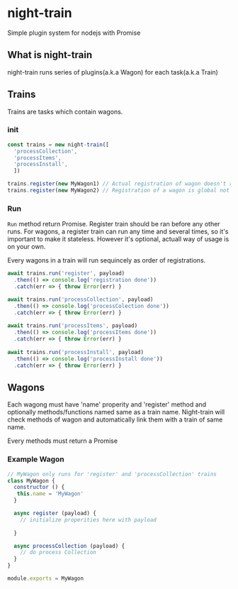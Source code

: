 # night-train

Simple plugin system for nodejs with Promise

## What is night-train

night-train runs series of plugins(a.k.a Wagon) for each task(a.k.a Train)

## Trains
Trains are tasks which contain wagons.
### init

```js
const trains = new night-train([
  'processCollection',
  'processItems',
  'processInstall',
  ])

trains.register(new MyWagon1) // Actual registration of wagon doesn't run here.
trains.register(new MyWagon2) // Registration of a wagon is global not for each train.
```

### Run
`Run` method return Promise. Register train should be ran before any other runs.
For wagons, a register train can run any time and several times, so it's important to make it stateless.
However it's optional, actuall way of usage is on your own.

Every wagons in a train will run sequincely as order of registrations.

```js
await trains.run('register', payload)
  .then(() => console.log('registration done'))
  .catch(err => { throw Error(err) }

await trains.run('processCollection', payload)
  .then(() => console.log('processColection done'))
  .catch(err => { throw Error(err) }
  
await trains.run('processItems', payload)
  .then(() => console.log('processItems done'))
  .catch(err => { throw Error(err) }
  
await trains.run('processInstall', payload)
  .then(() => console.log('processInstall done'))
  .catch(err => { throw Error(err) }
```

## Wagons
Each  wagong must have 'name' properity and 'register' method and optionally methods/functions named same as a train name.
Night-train will check methods  of wagon and automatically link them with a train of same name.

Every methods must return a Promise

### Example Wagon
```js
// MyWagon only runs for 'register' and 'processCollection' trains
class MyWagon {
  constructor () {
   this.name = 'MyWagon' 
  }

  async register (payload) {
    // initialize properities here with payload
    
  }

  async processCollection (payload) {
    // do process Collection
  }
}

module.exports = MyWagon
```
